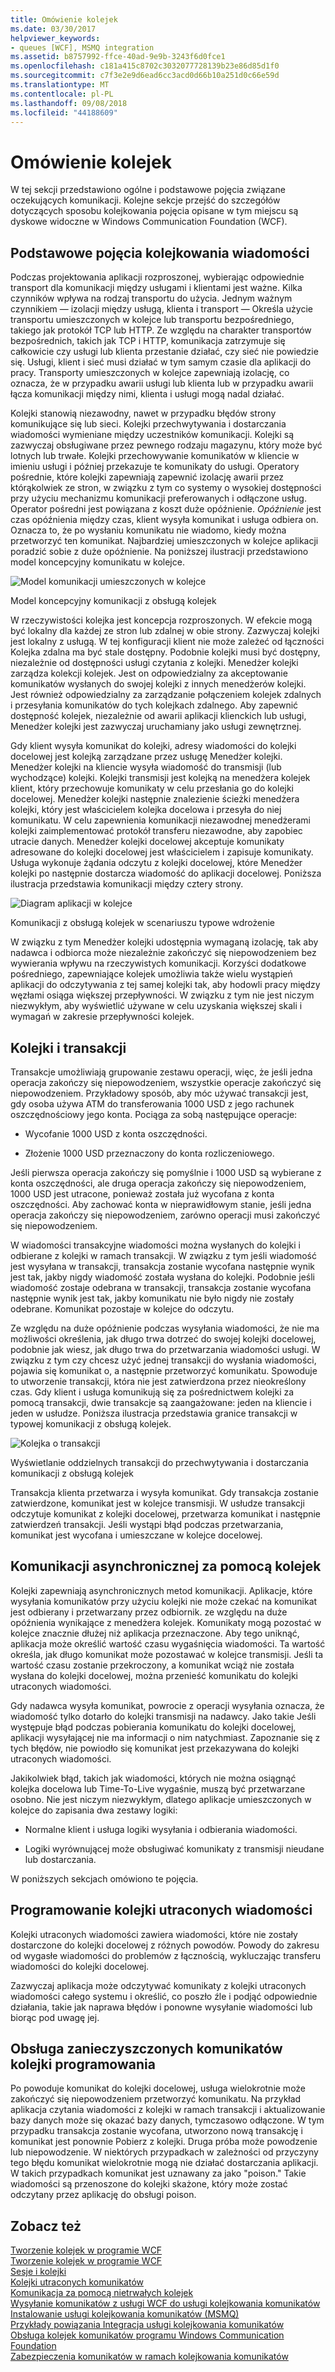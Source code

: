 ```yaml
---
title: Omówienie kolejek
ms.date: 03/30/2017
helpviewer_keywords:
- queues [WCF], MSMQ integration
ms.assetid: b8757992-ffce-40ad-9e9b-3243f6d0fce1
ms.openlocfilehash: c181a415c8702c3032077728139b23e86d85d1f0
ms.sourcegitcommit: c7f3e2e9d6ead6cc3acd0d66b10a251d0c66e59d
ms.translationtype: MT
ms.contentlocale: pl-PL
ms.lasthandoff: 09/08/2018
ms.locfileid: "44188609"
---
```

# <a name="queues-overview"></a>Omówienie kolejek
W tej sekcji przedstawiono ogólne i podstawowe pojęcia związane oczekujących komunikacji. Kolejne sekcje przejść do szczegółów dotyczących sposobu kolejkowania pojęcia opisane w tym miejscu są dyskowe widoczne w Windows Communication Foundation (WCF).  
  
## <a name="basic-queuing-concepts"></a>Podstawowe pojęcia kolejkowania wiadomości  
 Podczas projektowania aplikacji rozproszonej, wybierając odpowiednie transport dla komunikacji między usługami i klientami jest ważne. Kilka czynników wpływa na rodzaj transportu do użycia. Jednym ważnym czynnikiem — izolacji między usługą, klienta i transport — Określa użycie transportu umieszczonych w kolejce lub transportu bezpośredniego, takiego jak protokół TCP lub HTTP. Ze względu na charakter transportów bezpośrednich, takich jak TCP i HTTP, komunikacja zatrzymuje się całkowicie czy usługi lub klienta przestanie działać, czy sieć nie powiedzie się. Usługi, klient i sieć musi działać w tym samym czasie dla aplikacji do pracy. Transporty umieszczonych w kolejce zapewniają izolację, co oznacza, że w przypadku awarii usługi lub klienta lub w przypadku awarii łącza komunikacji między nimi, klienta i usługi mogą nadal działać.  
  
 Kolejki stanowią niezawodny, nawet w przypadku błędów strony komunikujące się lub sieci. Kolejki przechwytywania i dostarczania wiadomości wymieniane między uczestników komunikacji. Kolejki są zazwyczaj obsługiwane przez pewnego rodzaju magazynu, który może być lotnych lub trwałe. Kolejki przechowywanie komunikatów w kliencie w imieniu usługi i później przekazuje te komunikaty do usługi. Operatory pośrednie, które kolejki zapewniają zapewnić izolację awarii przez którąkolwiek ze stron, w związku z tym co systemy o wysokiej dostępności przy użyciu mechanizmu komunikacji preferowanych i odłączone usług. Operator pośredni jest powiązana z koszt duże opóźnienie. *Opóźnienie* jest czas opóźnienia między czas, klient wysyła komunikat i usługa odbiera on. Oznacza to, że po wysłaniu komunikatu nie wiadomo, kiedy można przetworzyć ten komunikat. Najbardziej umieszczonych w kolejce aplikacji poradzić sobie z duże opóźnienie. Na poniższej ilustracji przedstawiono model koncepcyjny komunikatu w kolejce.  
  
 ![Model komunikacji umieszczonych w kolejce](../../../../docs/framework/wcf/feature-details/media/qconceptual-figure1c.gif "QConceptual Figure1c")  
  
 Model koncepcyjny komunikacji z obsługą kolejek  
  
 W rzeczywistości kolejka jest koncepcja rozproszonych. W efekcie mogą być lokalny dla każdej ze stron lub zdalnej w obie strony. Zazwyczaj kolejki jest lokalny z usługą. W tej konfiguracji klient nie może zależeć od łączności Kolejka zdalna ma być stale dostępny. Podobnie kolejki musi być dostępny, niezależnie od dostępności usługi czytania z kolejki. Menedżer kolejki zarządza kolekcji kolejek. Jest on odpowiedzialny za akceptowanie komunikatów wysłanych do swojej kolejki z innych menedżerów kolejki. Jest również odpowiedzialny za zarządzanie połączeniem kolejek zdalnych i przesyłania komunikatów do tych kolejkach zdalnego. Aby zapewnić dostępność kolejek, niezależnie od awarii aplikacji klienckich lub usługi, Menedżer kolejki jest zazwyczaj uruchamiany jako usługi zewnętrznej.  
  
 Gdy klient wysyła komunikat do kolejki, adresy wiadomości do kolejki docelowej jest kolejką zarządzane przez usługę Menedżer kolejki. Menedżer kolejki na kliencie wysyła wiadomość do transmisji (lub wychodzące) kolejki. Kolejki transmisji jest kolejką na menedżera kolejek klient, który przechowuje komunikaty w celu przesłania go do kolejki docelowej. Menedżer kolejki następnie znalezienie ścieżki menedżera kolejki, który jest właścicielem kolejka docelowa i przesyła do niej komunikatu. W celu zapewnienia komunikacji niezawodnej menedżerami kolejki zaimplementować protokół transferu niezawodne, aby zapobiec utracie danych. Menedżer kolejki docelowej akceptuje komunikaty adresowane do kolejki docelowej jest właścicielem i zapisuje komunikaty. Usługa wykonuje żądania odczytu z kolejki docelowej, które Menedżer kolejki po następnie dostarcza wiadomość do aplikacji docelowej. Poniższa ilustracja przedstawia komunikacji między cztery strony.  
  
 ![Diagram aplikacji w kolejce](../../../../docs/framework/wcf/feature-details/media/distributed-queue-figure.jpg "rozproszonych kolejka rysunek")  
  
 Komunikacji z obsługą kolejek w scenariuszu typowe wdrożenie  
  
 W związku z tym Menedżer kolejki udostępnia wymaganą izolację, tak aby nadawca i odbiorca może niezależnie zakończyć się niepowodzeniem bez wywierania wpływu na rzeczywistych komunikacji. Korzyści dodatkowe pośredniego, zapewniające kolejek umożliwia także wielu wystąpień aplikacji do odczytywania z tej samej kolejki tak, aby hodowli pracy między węzłami osiąga większej przepływności. W związku z tym nie jest niczym niezwykłym, aby wyświetlić używane w celu uzyskania większej skali i wymagań w zakresie przepływności kolejek.  
  
## <a name="queues-and-transactions"></a>Kolejki i transakcji  
 Transakcje umożliwiają grupowanie zestawu operacji, więc, że jeśli jedna operacja zakończy się niepowodzeniem, wszystkie operacje zakończyć się niepowodzeniem. Przykładowy sposób, aby móc używać transakcji jest, gdy osoba używa ATM do transferowania 1000 USD z jego rachunek oszczędnościowy jego konta. Pociąga za sobą następujące operacje:  
  
-   Wycofanie 1000 USD z konta oszczędności.  
  
-   Złożenie 1000 USD przeznaczony do konta rozliczeniowego.  
  
 Jeśli pierwsza operacja zakończy się pomyślnie i 1000 USD są wybierane z konta oszczędności, ale druga operacja zakończy się niepowodzeniem, 1000 USD jest utracone, ponieważ została już wycofana z konta oszczędności. Aby zachować konta w nieprawidłowym stanie, jeśli jedna operacja zakończy się niepowodzeniem, zarówno operacji musi zakończyć się niepowodzeniem.  
  
 W wiadomości transakcyjne wiadomości można wysłanych do kolejki i odbierane z kolejki w ramach transakcji. W związku z tym jeśli wiadomość jest wysyłana w transakcji, transakcja zostanie wycofana następnie wynik jest tak, jakby nigdy wiadomość została wysłana do kolejki. Podobnie jeśli wiadomość zostaje odebrana w transakcji, transakcja zostanie wycofana następnie wynik jest tak, jakby komunikatu nie było nigdy nie zostały odebrane. Komunikat pozostaje w kolejce do odczytu.  
  
 Ze względu na duże opóźnienie podczas wysyłania wiadomości, że nie ma możliwości określenia, jak długo trwa dotrzeć do swojej kolejki docelowej, podobnie jak wiesz, jak długo trwa do przetwarzania wiadomości usługi. W związku z tym czy chcesz użyć jednej transakcji do wysłania wiadomości, pojawia się komunikat o, a następnie przetworzyć komunikatu. Spowoduje to utworzenie transakcji, która nie jest zatwierdzona przez nieokreślony czas. Gdy klient i usługa komunikują się za pośrednictwem kolejki za pomocą transakcji, dwie transakcje są zaangażowane: jeden na kliencie i jeden w usłudze. Poniższa ilustracja przedstawia granice transakcji w typowej komunikacji z obsługą kolejek.  
  
 ![Kolejka o transakcji](../../../../docs/framework/wcf/feature-details/media/qwithtransactions-figure3.gif "QWithTransactions Figure3")  
  
 Wyświetlanie oddzielnych transakcji do przechwytywania i dostarczania komunikacji z obsługą kolejek  
  
 Transakcja klienta przetwarza i wysyła komunikat. Gdy transakcja zostanie zatwierdzone, komunikat jest w kolejce transmisji. W usłudze transakcji odczytuje komunikat z kolejki docelowej, przetwarza komunikat i następnie zatwierdzeń transakcji. Jeśli wystąpi błąd podczas przetwarzania, komunikat jest wycofana i umieszczane w kolejce docelowej.  
  
## <a name="asynchronous-communication-using-queues"></a>Komunikacji asynchronicznej za pomocą kolejek  
 Kolejki zapewniają asynchronicznych metod komunikacji. Aplikacje, które wysyłania komunikatów przy użyciu kolejki nie może czekać na komunikat jest odbierany i przetwarzany przez odbiornik. ze względu na duże opóźnienia wynikające z menedżera kolejek. Komunikaty mogą pozostać w kolejce znacznie dłużej niż aplikacja przeznaczone. Aby tego uniknąć, aplikacja może określić wartość czasu wygaśnięcia wiadomości. Ta wartość określa, jak długo komunikat może pozostawać w kolejce transmisji. Jeśli ta wartość czasu zostanie przekroczony, a komunikat wciąż nie została wysłana do kolejki docelowej, można przenieść komunikatu do kolejki utraconych wiadomości.  
  
 Gdy nadawca wysyła komunikat, powrocie z operacji wysyłania oznacza, że wiadomość tylko dotarło do kolejki transmisji na nadawcy. Jako takie Jeśli występuje błąd podczas pobierania komunikatu do kolejki docelowej, aplikacji wysyłającej nie ma informacji o nim natychmiast. Zapoznanie się z tych błędów, nie powiodło się komunikat jest przekazywana do kolejki utraconych wiadomości.  
  
 Jakikolwiek błąd, takich jak wiadomości, których nie można osiągnąć kolejka docelowa lub Time-To-Live wygaśnie, muszą być przetwarzane osobno. Nie jest niczym niezwykłym, dlatego aplikacje umieszczonych w kolejce do zapisania dwa zestawy logiki:  
  
-   Normalne klient i usługa logiki wysyłania i odbierania wiadomości.  
  
-   Logiki wyrównującej może obsługiwać komunikaty z transmisji nieudane lub dostarczania.  
  
 W poniższych sekcjach omówiono te pojęcia.  
  
## <a name="dead-letter-queue-programming"></a>Programowanie kolejki utraconych wiadomości  
 Kolejki utraconych wiadomości zawiera wiadomości, które nie zostały dostarczone do kolejki docelowej z różnych powodów. Powody do zakresu od wygasłe wiadomości do problemów z łącznością, wykluczając transferu wiadomości do kolejki docelowej.  
  
 Zazwyczaj aplikacja może odczytywać komunikaty z kolejki utraconych wiadomości całego systemu i określić, co poszło źle i podjąć odpowiednie działania, takie jak naprawa błędów i ponowne wysyłanie wiadomości lub biorąc pod uwagę jej.  
  
## <a name="poison-message-queue-programming"></a>Obsługa zanieczyszczonych komunikatów kolejki programowania  
 Po powoduje komunikat do kolejki docelowej, usługa wielokrotnie może zakończyć się niepowodzeniem przetworzyć komunikatu. Na przykład aplikacja czytania wiadomości z kolejki w ramach transakcji i aktualizowanie bazy danych może się okazać bazy danych, tymczasowo odłączone. W tym przypadku transakcja zostanie wycofana, utworzono nową transakcję i komunikat jest ponownie Pobierz z kolejki. Druga próba może powodzenie lub niepowodzenie. W niektórych przypadkach w zależności od przyczyny tego błędu komunikat wielokrotnie mogą nie działać dostarczania aplikacji. W takich przypadkach komunikat jest uznawany za jako "poison." Takie wiadomości są przenoszone do kolejki skażone, który może zostać odczytany przez aplikację do obsługi poison.  
  
## <a name="see-also"></a>Zobacz też  
 [Tworzenie kolejek w programie WCF](../../../../docs/framework/wcf/feature-details/queuing-in-wcf.md)  
 [Tworzenie kolejek w programie WCF](../../../../docs/framework/wcf/feature-details/queuing-in-wcf.md)  
 [Sesje i kolejki](../../../../docs/framework/wcf/samples/sessions-and-queues.md)  
 [Kolejki utraconych komunikatów](../../../../docs/framework/wcf/samples/dead-letter-queues.md)  
 [Komunikacja za pomocą nietrwałych kolejek](../../../../docs/framework/wcf/samples/volatile-queued-communication.md)  
 [Wysyłanie komunikatów z usługi WCF do usługi kolejkowania komunikatów](../../../../docs/framework/wcf/samples/wcf-to-message-queuing.md)  
 [Instalowanie usługi kolejkowania komunikatów (MSMQ)](../../../../docs/framework/wcf/samples/installing-message-queuing-msmq.md)  
 [Przykłady powiązania Integracja usługi kolejkowania komunikatów](https://msdn.microsoft.com/library/997d11cb-f2c5-4ba0-9209-92843d4d0e1a)  
 [Obsługa kolejek komunikatów programu Windows Communication Foundation](../../../../docs/framework/wcf/samples/message-queuing-to-wcf.md)  
 [Zabezpieczenia komunikatów w ramach kolejkowania komunikatów](../../../../docs/framework/wcf/samples/message-security-over-message-queuing.md)
